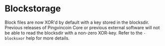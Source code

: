 Blockstorage
============

Block files are now XOR'd by default with a key stored in the blocksdir.
Previous releases of Pingvincoin Core or previous external software will not be able to read the blocksdir with a non-zero XOR-key.
Refer to the `-blocksxor` help for more details.
